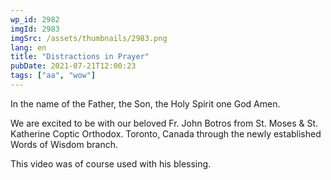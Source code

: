 ```yaml
---
wp_id: 2982
imgId: 2983
imgSrc: /assets/thumbnails/2983.png
lang: en
title: "Distractions in Prayer"
pubDate: 2021-07-21T12:00:23
tags: ["aa", "wow"]
---
```

<!-- page: 6 -->

<p>In the name of the Father, the Son, the Holy Spirit one God Amen.</p>
<p>We are excited to be with our beloved Fr. John Botros from St. Moses &amp; St. Katherine Coptic Orthodox. Toronto, Canada through the newly established Words of Wisdom branch.</p>
<p>This video was of course used with his blessing.</p>
<p>&nbsp;</p>

